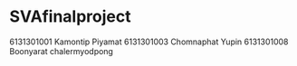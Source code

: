 # SVAfinalproject
6131301001 Kamontip Piyamat 6131301003 Chomnaphat Yupin 6131301008 Boonyarat chalermyodpong
